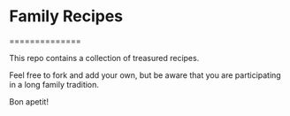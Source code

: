 # Family Recipes
==============

This repo contains a collection of treasured recipes.

Feel free to fork and add your own, but be aware that you are participating in a long family tradition.

Bon apetit!
